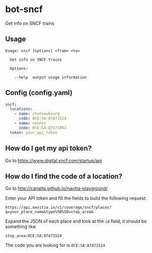 # bot-sncf

Get info on SNCF trains

## Usage

```
Usage: sncf [options] <from> <to>

  Get info on SNCF trains

  Options:

    --help  output usage information
```

## Config (config.yaml)

```yaml
sncf:
  locations:
    - name: chateaubourg
      code: OCE:SA:87471524
    - name: rennes
      code: OCE:SA:87471003
  token: your_api_token
```

## How do I get my api token?

Go to https://www.digital.sncf.com/startup/api

## How do I find the code of a location?

Go to http://canaltp.github.io/navitia-playground/

Enter your API token and fill the fields to build the following request:

```
https://api.navitia.io/v1/coverage/sncf/places?q=your_place_name&type%5B%5D=stop_area&
```

Expand the JSON of each place and look at the `id` field, it should be something like:

```
stop_area:OCE:SA:87471524
```

The code you are looking for is `OCE:SA:87471524`
